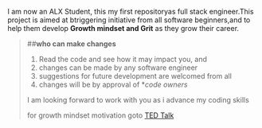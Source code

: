 I am now an ALX Student, this my first repositoryas full stack engineer.This project is aimed at btriggering initiative from all software beginners,and to help them develop **Growth mindset and Grit** as they grow their career.
>
>##**who can make changes**
>
>1. Read the code and see how it may impact you, and
>2. changes can be made by any software engineer
>3. suggestions for future development are welcomed from all
>4. changes will be by approval of **code owners*
>
>I am looking forward to work with you as i advance my coding skills
>
>for growth mindset motivation goto [TED Talk](http://youtu.be/_X0mgOOSpLU)
